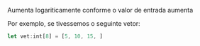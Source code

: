 Aumenta logariticamente conforme o valor de entrada aumenta

Por exemplo, se tivessemos o seguinte vetor:

```ts
let vet:int[8] = [5, 10, 15, ]
```